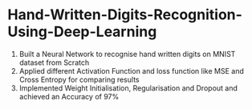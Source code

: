 # Hand-Written-Digits-Recognition-Using-Deep-Learning
1. Built a Neural Network to recognise hand written digits on MNIST dataset from Scratch
2. Applied different Activation Function and loss function like MSE and Cross Entropy for comparing results
3. Implemented Weight Initialisation, Regularisation and Dropout and achieved an Accuracy of 97%
